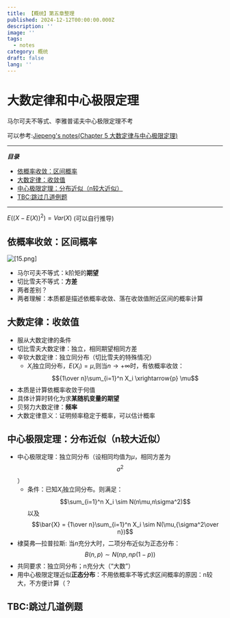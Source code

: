 ```yaml
---
title: 【概统】第五章整理
published: 2024-12-12T00:00:00.000Z
description: ''
image: ''
tags:
  - notes
category: 概统
draft: false
lang: ''
---
```

# 大数定律和中心极限定理
马尔可夫不等式、李雅普诺夫中心极限定理不考

可以参考:[Jiepeng's notes(Chapter 5 大数定律与中心极限定理)](https://note.jiepeng.tech/Fundemental/Probability-and-Mathematical-Statistics/Chap05/#_5)

---
***目录***

<!-- toc -->

- [依概率收敛：区间概率](#%E4%BE%9D%E6%A6%82%E7%8E%87%E6%94%B6%E6%95%9B%E5%8C%BA%E9%97%B4%E6%A6%82%E7%8E%87)
- [大数定律：收敛值](#%E5%A4%A7%E6%95%B0%E5%AE%9A%E5%BE%8B%E6%94%B6%E6%95%9B%E5%80%BC)
- [中心极限定理：分布近似（n较大近似）](#%E4%B8%AD%E5%BF%83%E6%9E%81%E9%99%90%E5%AE%9A%E7%90%86%E5%88%86%E5%B8%83%E8%BF%91%E4%BC%BCn%E8%BE%83%E5%A4%A7%E8%BF%91%E4%BC%BC)
- [TBC:跳过几道例题](#tbc%E8%B7%B3%E8%BF%87%E5%87%A0%E9%81%93%E4%BE%8B%E9%A2%98)

<!-- tocstop -->

---
$E((X-E(X))^2) = Var(X)$
(可以自行推导)

## 依概率收敛：区间概率

![[15.png]](/media/gaitong/15.png)
- 马尔可夫不等式：k阶矩的**期望**
- 切比雪夫不等式：**方差**
- 两者差别？
- 两者理解：本质都是描述依概率收敛、落在收敛值附近区间的概率计算

## 大数定律：收敛值
- 服从大数定律的条件
- 切比雪夫大数定律：独立，相同期望相同方差
- 辛钦大数定律：独立同分布（切比雪夫的特殊情况）
	- $X_i$独立同分布，$E(X_i) = \mu,$则当$n\to +\infty$时，有依概率收敛：$${1\over n}\sum_{i=1}^n X_i \xrightarrow{p} \mu$$
- 本质是计算依概率收敛于何值
- 具体计算时转化为求**某随机变量的期望**
- 贝努力大数定律：**频率**
- 大数定律意义：证明频率稳定于概率，可以估计概率

## 中心极限定理：分布近似（n较大近似）
- 中心极限定理：独立同分布（设相同均值为$\mu$，相同方差为$$\sigma^2$$）
	- 条件：已知$X_i$独立同分布。则满足：
	$$\sum_{i=1}^n X_i \sim N(n\mu,n\sigma^2)$$以及
	 $$\bar{X} = {1\over n}\sum_{i=1}^n X_i \sim N(\mu,{\sigma^2\over n})$$
- 棣莫弗—拉普拉斯:
	当$n$充分大时，二项分布近似为正态分布：$$B(n,p)\sim N(np,np(1-p))$$
- 共同要求：独立同分布；n充分大（“大数”）
- 用中心极限定理近似**正态分布**：不用依概率不等式求区间概率的原因：n较大，不方便计算（？

## TBC:跳过几道例题

